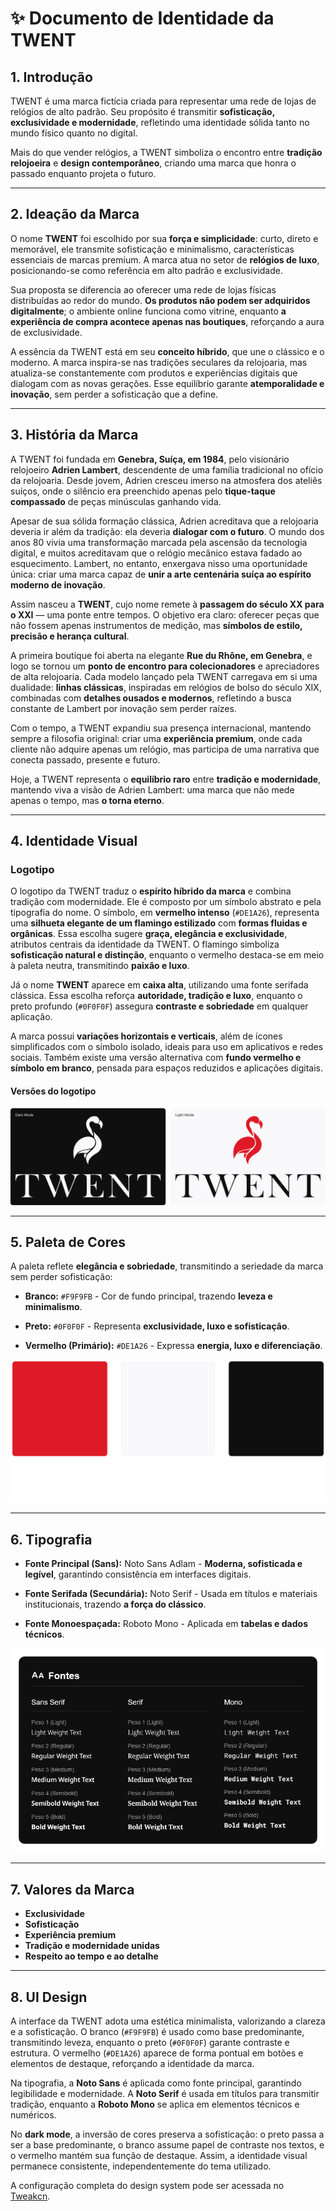 # ✨ Documento de Identidade da TWENT

## 1. Introdução

TWENT é uma marca fictícia criada para representar uma rede de lojas de relógios de alto padrão. Seu propósito é transmitir **sofisticação, exclusividade e modernidade**, refletindo uma identidade sólida tanto no mundo físico quanto no digital.

Mais do que vender relógios, a TWENT simboliza o encontro entre **tradição relojoeira** e **design contemporâneo**, criando uma marca que honra o passado enquanto projeta o futuro.

---

## 2. Ideação da Marca

O nome **TWENT** foi escolhido por sua **força e simplicidade**: curto, direto e memorável, ele transmite sofisticação e minimalismo, características essenciais de marcas premium. A marca atua no setor de **relógios de luxo**, posicionando-se como referência em alto padrão e exclusividade.

Sua proposta se diferencia ao oferecer uma rede de lojas físicas distribuídas ao redor do mundo. **Os produtos não podem ser adquiridos digitalmente**; o ambiente online funciona como vitrine, enquanto **a experiência de compra acontece apenas nas boutiques**, reforçando a aura de exclusividade.

A essência da TWENT está em seu **conceito híbrido**, que une o clássico e o moderno. A marca inspira-se nas tradições seculares da relojoaria, mas atualiza-se constantemente com produtos e experiências digitais que dialogam com as novas gerações. Esse equilíbrio garante **atemporalidade e inovação**, sem perder a sofisticação que a define.

---

## 3. História da Marca

A TWENT foi fundada em **Genebra, Suíça, em 1984**, pelo visionário relojoeiro **Adrien Lambert**, descendente de uma família tradicional no ofício da relojoaria. Desde jovem, Adrien cresceu imerso na atmosfera dos ateliês suíços, onde o silêncio era preenchido apenas pelo **tique-taque compassado** de peças minúsculas ganhando vida.

Apesar de sua sólida formação clássica, Adrien acreditava que a relojoaria deveria ir além da tradição: ela deveria **dialogar com o futuro**. O mundo dos anos 80 vivia uma transformação marcada pela ascensão da tecnologia digital, e muitos acreditavam que o relógio mecânico estava fadado ao esquecimento. Lambert, no entanto, enxergava nisso uma oportunidade única: criar uma marca capaz de **unir a arte centenária suíça ao espírito moderno de inovação**.

Assim nasceu a **TWENT**, cujo nome remete à **passagem do século XX para o XXI** — uma ponte entre tempos. O objetivo era claro: oferecer peças que não fossem apenas instrumentos de medição, mas **símbolos de estilo, precisão e herança cultural**.

A primeira boutique foi aberta na elegante **Rue du Rhône, em Genebra**, e logo se tornou um **ponto de encontro para colecionadores** e apreciadores de alta relojoaria. Cada modelo lançado pela TWENT carregava em si uma dualidade: **linhas clássicas**, inspiradas em relógios de bolso do século XIX, combinadas com **detalhes ousados e modernos**, refletindo a busca constante de Lambert por inovação sem perder raízes.

Com o tempo, a TWENT expandiu sua presença internacional, mantendo sempre a filosofia original: criar uma **experiência premium**, onde cada cliente não adquire apenas um relógio, mas participa de uma narrativa que conecta passado, presente e futuro.

Hoje, a TWENT representa o **equilíbrio raro** entre **tradição e modernidade**, mantendo viva a visão de Adrien Lambert: uma marca que não mede apenas o tempo, mas **o torna eterno**.

---

## 4. Identidade Visual

### Logotipo

O logotipo da TWENT traduz o **espírito híbrido da marca** e combina tradição com modernidade. Ele é composto por um símbolo abstrato e pela tipografia do nome. O símbolo, em **vermelho intenso** (`#DE1A26`), representa uma **silhueta elegante de um flamingo estilizado** com **formas fluidas e orgânicas**. Essa escolha sugere **graça, elegância e exclusividade**, atributos centrais da identidade da TWENT. O flamingo simboliza **sofisticação natural e distinção**, enquanto o vermelho destaca-se em meio à paleta neutra, transmitindo **paixão e luxo**.

Já o nome **TWENT** aparece em **caixa alta**, utilizando uma fonte serifada clássica. Essa escolha reforça **autoridade, tradição e luxo**, enquanto o preto profundo (`#0F0F0F`) assegura **contraste e sobriedade** em qualquer aplicação.

A marca possui **variações horizontais e verticais**, além de ícones simplificados com o símbolo isolado, ideais para uso em aplicativos e redes sociais. Também existe uma versão alternativa com **fundo vermelho e símbolo em branco**, pensada para espaços reduzidos e aplicações digitais.

#### Versões do logotipo

![Logotipos TWENT](./img/logos.png)

---

## 5. Paleta de Cores

A paleta reflete **elegância e sobriedade**, transmitindo a seriedade da marca sem perder sofisticação:

-   **Branco:** `#F9F9FB` - Cor de fundo principal, trazendo **leveza e minimalismo**.

-   **Preto:** `#0F0F0F` - Representa **exclusividade, luxo e sofisticação**.

-   **Vermelho (Primário):** `#DE1A26` - Expressa **energia, luxo e diferenciação**.

![Paleta de cores TWENT](./img/palette.png)

---

## 6. Tipografia

-   **Fonte Principal (Sans):** Noto Sans Adlam - **Moderna, sofisticada e legível**, garantindo consistência em interfaces digitais.

-   **Fonte Serifada (Secundária):** Noto Serif - Usada em títulos e materiais institucionais, trazendo **a força do clássico**.

-   **Fonte Monoespaçada:** Roboto Mono - Aplicada em **tabelas e dados técnicos**.

![Fontes TWENT](./img/fonts.png)

---

## 7. Valores da Marca

-   **Exclusividade**
-   **Sofisticação**
-   **Experiência premium**
-   **Tradição e modernidade unidas**
-   **Respeito ao tempo e ao detalhe**

---

## 8. UI Design

A interface da TWENT adota uma estética minimalista, valorizando a clareza e a sofisticação. O branco (`#F9F9FB`) é usado como base predominante, transmitindo leveza, enquanto o preto (`#0F0F0F`) garante contraste e estrutura. O vermelho (`#DE1A26`) aparece de forma pontual em botões e elementos de destaque, reforçando a identidade da marca.

Na tipografia, a **Noto Sans** é aplicada como fonte principal, garantindo legibilidade e modernidade. A **Noto Serif** é usada em títulos para transmitir tradição, enquanto a **Roboto Mono** se aplica em elementos técnicos e numéricos.

No **dark mode**, a inversão de cores preserva a sofisticação: o preto passa a ser a base predominante, o branco assume papel de contraste nos textos, e o vermelho mantém sua função de destaque. Assim, a identidade visual permanece consistente, independentemente do tema utilizado.

A configuração completa do design system pode ser acessada no [Tweakcn](https://tweakcn.com/themes/cmfigea2y000k04kza3n73byh).
